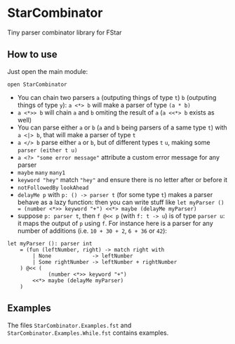 # StarCombinator
Tiny parser combinator library for FStar

## How to use
Just open the main module:
```fstar
open StarCombinator
```

- You can chain two parsers `a` (outputing things of type `t`) `b` (outputing things of type `y`): `a <*> b` will make a parser of type `(a * b)`
- `a <*>> b` will chain `a` and `b` omiting the result of `a` (`a <<*> b` exists as well)
- You can parse either `a` or `b` (`a` and `b` being parsers of a same type `t`) with `a <|> b`, that will make a parser of type `t`
- `a </> b` parse either `a` or `b`, but of different types `t` `u`, making some `parser (either t u)`
- `a <?> "some error message"` attribute a custom error message for any parser
- `maybe` `many` `many1`
- `keyword "hey"` match `"hey"` and ensure there is no letter after or before it
- `notFollowedBy` `lookAhead`
- `delayMe p` with `p: () -> parser t` (for some type `t`) makes a parser behave as a lazy function: then you can write stuff like `let myParser () = (number <*>> keyword "+") <<*> maybe (delayMe myParser)`
- suppose `p: parser t`, then `f @<< p` (with `f: t -> u`) is of type `parser u`: it maps the output of `p` using `f`. For instance here is a parser for any number of additions (i.e. `10 + 30 + 2`, `6 + 36` or `42`): 

```fstar
let myParser (): parser int
	= (fun (leftNumber, right) -> match right with
		| None             -> leftNumber
		| Some rightNumber -> leftNumber + rightNumber
	) @<< (
		     (number <*>> keyword "+")
		<<*> maybe (delayMe myParser)
	)
```

## Examples
The files `StarCombinator.Examples.fst` and `StarCombinator.Examples.While.fst` contains examples.
